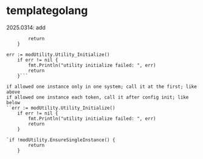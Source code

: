 # templategolang


2025.0314:
  add 
```if !modUtility.EnsureSingleInstance() {
		return
	}

err := modUtility.Utility_Initialize()
	if err != nil {
		fmt.Println("utility initialize failed: ", err)
		return
	}```

if allowed one instance only in one system; call it at the first; like above
if allowed one instance each token, call it after config init; like below
``err := modUtility.Utility_Initialize()
	if err != nil {
		fmt.Println("utility initialize failed: ", err)
		return
	}

`if !modUtility.EnsureSingleInstance() {
		return
	}
```
